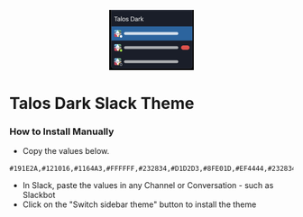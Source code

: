 <p align="center">
<img src="img/thumbnail.png" width="150">
</p>

# Talos Dark Slack Theme

### How to Install Manually

- Copy the values below.

```
#191E2A,#121016,#1164A3,#FFFFFF,#232834,#D1D2D3,#8FE01D,#EF4444,#232834,#D1D2D3
```

- In Slack, paste the values in any Channel or Conversation - such as Slackbot
- Click on the "Switch sidebar theme" button to install the theme
